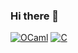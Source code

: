 ### Hi there 👋
[![OCaml](https://img.shields.io/badge/OCaml-FFA500?style=for-the-badge&logo=ocaml&logoColor=white)](https://ocaml.org/)
[![C](https://img.shields.io/badge/C-FFA500?style=for-the-badge&logo=c&logoColor=white)](https://en.wikipedia.org/wiki/C_(programming_language))
<!--
**braisf03/braisf03** is a ✨ _special_ ✨ repository because its `README.md` (this file) appears on your GitHub profile.

Here are some ideas to get you started:

- 🔭 I’m currently working on ...
- 🌱 I’m currently learning ...
- 👯 I’m looking to collaborate on ...
- 🤔 I’m looking for help with ...
- 💬 Ask me about ...
- 📫 How to reach me: ...
- 😄 Pronouns: ...
- ⚡ Fun fact: ...
-->
